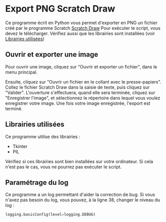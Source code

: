# Export PNG Scratch Draw

Ce programme écrit en Python vous permet d'exporter en PNG un fichier créé par le programme Scratch [Scratch Draw](https://scratch.mit.edu/projects/782765473/)
Pour exécuter le script, vous devez le télécharger. Vérifiez aussi que les librairies sont installées (voir [Librairies utilisées](#librairies-utilisées))


## Ouvrir et exporter une image

Pour ouvrir une image, cliquez sur "Ouvrir et exporter un fichier", dans le menu principal.

Ensuite, cliquez sur "Ouvrir un fichier en le collant avec le presse-papiers".
Collez le fichier Scratch Draw dans la saisie de texte, puis cliquez sur "Valider".
L'ouverture s'effectuera, quand elle sera terminée, cliquez sur "Enregistrer l'image", et sélectionnez le répertoire dans lequel vous voulez enregistrer votre image.
Une fois votre image enregistrée, l'export est terminé.


## Librairies utilisées

Ce programme utilise des librairies :

- Tkinter
- PIL

Vérifiez si ces librairies sont bien installées sur votre ordinateur. Si cela n'est pas le cas, vous ne pourrez pas exécuter le script.

## Paramétrage du log

Ce programme a un log permettant d'aider la correction de bug. Si vous n'avez pas besoin du log, vous pouvez, à la ligne 38, changer le niveau du log :
```python
logging.basicConfig(level=logging.DEBUG)
```